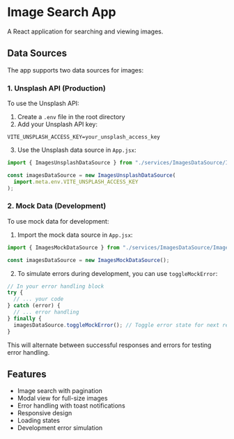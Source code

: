 # Image Search App

A React application for searching and viewing images.

## Data Sources

The app supports two data sources for images:

### 1. Unsplash API (Production)

To use the Unsplash API:

1. Create a `.env` file in the root directory
2. Add your Unsplash API key:

```
VITE_UNSPLASH_ACCESS_KEY=your_unsplash_access_key
```

3. Use the Unsplash data source in `App.jsx`:

```jsx
import { ImagesUnsplashDataSource } from "./services/ImagesDataSource/ImagesUnsplashDataSource";

const imagesDataSource = new ImagesUnsplashDataSource(
  import.meta.env.VITE_UNSPLASH_ACCESS_KEY
);
```

### 2. Mock Data (Development)

To use mock data for development:

1. Import the mock data source in `App.jsx`:

```jsx
import { ImagesMockDataSource } from "./services/ImagesDataSource/ImagesMockDataSource";

const imagesDataSource = new ImagesMockDataSource();
```

2. To simulate errors during development, you can use `toggleMockError`:

```jsx
// In your error handling block
try {
  // ... your code
} catch (error) {
  // ... error handling
} finally {
  imagesDataSource.toggleMockError(); // Toggle error state for next request
}
```

This will alternate between successful responses and errors for testing error handling.

## Features

- Image search with pagination
- Modal view for full-size images
- Error handling with toast notifications
- Responsive design
- Loading states
- Development error simulation
